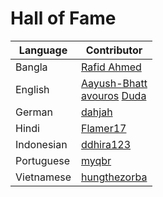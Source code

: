 # Hall of Fame

<table>
  <thead>
    <th><strong>Language</strong></th>
    <th><strong>Contributor</strong></th>
  </thead>
  <tr>
    <td>Bangla</td>
    <td><a href="https://github.com/Rafid-009">Rafid Ahmed</a></td>
  </tr>
  <tr>
    <td>English</td>
    <td>
      <a href="https://github.com/Aayush-Bhatt">Aayush-Bhatt</a> <br>
      <a href="https://github.com/avouros">avouros</a>
      <a href="https://github.com/mesps">Duda</a>
    </td>
  </tr>
  <tr>
    <td>German</td>
    <td><a href="https://github.com/dahjah">dahjah</a></td>
  </tr>
  <tr>
    <td>Hindi</td>
    <td><a href="https://github.com/Flamer17">Flamer17</a></td>
  </tr>
  <tr>
    <td>Indonesian</td>
    <td><a href="https://github.com/ddhira123">ddhira123</a></td>
  </tr>
  <tr>
    <td>Portuguese</td>
    <td><a href="https://github.com/myqbr">myqbr</a></td>
  </tr>
  <tr>
    <td>Vietnamese</td>
    <td><a href="https://github.com/hungthezorba">hungthezorba</a></td>
  </tr>
</table>

